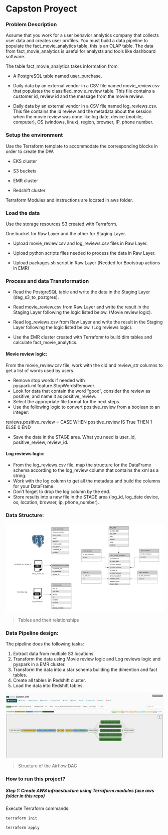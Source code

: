 # Capston Proyect

### Problem Description

Assume that you work for a user behavior analytics company that collects user data and creates user profiles. You must build a data pipeline to populate the fact_movie_analytics table, this is an OLAP table. The data from fact_movie_analytics is useful for analysts and tools like dashboard software.

The table fact_movie_analytics takes information from:

* A PostgreSQL table named user_purchase. 

* Daily data by an external vendor in a CSV file named movie_review.csv that populates the classified_movie_review table. This file contains a customer id, review id and the message from the movie review. 

* Daily data by an external vendor in a CSV file named log_reviews.csv. This file contains the id review and the metadata about the session when the movie review was done like log date, device (mobile, computer), OS (windows, linux), region, browser, IP, phone number.

### Setup the environment

Use the Terraform template to accommodate the corresponding blocks in order to create the DW.

* EKS cluster

* S3 buckets

* EMR cluster

* Redshift cluster

Terraform Modules and instructions are located in aws folder. 

### Load the data

Use the storage resources S3 created with Terraform.

One bucket for Raw Layer and the other for Staging Layer.

* Upload movie_review.csv and log_reviews.csv files in Raw Layer.

* Upload python scripts files needed to process the data in Raw Layer.

* Upload packages.sh script in Raw Layer (Needed for Bootstrap actions in EMR)

### Process and data Transformation

- Read the PostgreSQL table and write the data in the Staging Layer (dag_s3_to_postgres).

- Read movie_review.csv from Raw Layer and write the result in the Staging Layer following the logic listed below. (Movie review logic).
- Read log_reviews.csv from Raw Layer and write the result in the Staging Layer following the logic listed below. (Log reviews logic).
- Use the EMR cluster created with Terrafomr to build dim tables and calculate fact_movie_analytics.

#### Movie review logic:

From the movie_review.csv file, work with the cid and review_str
columns to get a list of words used by users.

- Remove stop words if needed with pyspark.ml.feature.StopWordsRemover.
- Look for data that contain the word “good”, consider the review as positive, and name it as positive_review.
- Select the appropriate file format for the next steps.
- Use the following logic to convert positive_review from a boolean to an integer:

reviews.positive_review = CASE
WHEN positive_review IS True THEN 1
ELSE 0
END


- Save the data in the STAGE area. What you need is user_id, positive_review, review_id.

#### Log reviews logic:

- From the log_reviews.csv file, map the structure for the DataFrame schema according to the log_review column that contains the xml as a string.
- Work with the log column to get all the metadata and build the columns for your DataFrame.
- Don’t forget to drop the log column by the end.
- Store results into a new file in the STAGE area (log_id, log_date device, os, location, browser, ip, phone_number).

### Data Structure:

![tables](images/tables.png)
> Tables and their relationships

### Data Pipeline design: 

The pipeline does the following tasks:

1. Extract data from multiple S3 locations.
2. Transform the data using Movie review logic and Log reviews logic and pyspark in a EMR cluster.
3. Transform the data into a star schema building the dimention and fact tables.
4. Create all tables in Redshift cluster.
5. Load the data into Redshift tables.


![pipeline](images/pipeline.png)
> Structure of the Airflow DAG

### How to run this project?

##### Step 1: Create AWS infraestucture using Terraform modules (use aws folder in this repo)

Execute Terraform commands:

```
terraform init
```
```
terraform apply 
```


